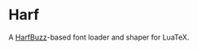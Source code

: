 Harf
====

A [HarfBuzz][harfbuzz]-based font loader and shaper for LuaTeX.

[harfbuzz]: https://github.com/harfbuzz/harfbuzz

